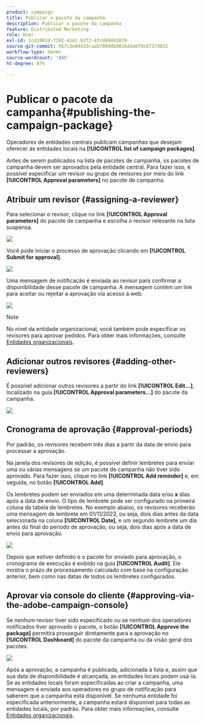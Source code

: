 ```yaml
---
product: campaign
title: Publicar o pacote da campanha
description: Publicar o pacote da campanha
feature: Distributed Marketing
role: User
exl-id: 2cd1981d-f192-41dc-b2f2-4fcd60493079
source-git-commit: 567c2e84433caab708ddb9026dda6f9cb717d032
workflow-type: tm+mt
source-wordcount: '455'
ht-degree: 97%

---
```


# Publicar o pacote da campanha{#publishing-the-campaign-package}

Operadores de entidades centrais publicam campanhas que desejam oferecer às entidades locais na **[!UICONTROL list of campaign packages]**.

Antes de serem publicados na lista de pacotes de campanha, os pacotes de campanha devem ser aprovados pela entidade central. Para fazer isso, é possível especificar um revisor ou grupo de revisores por meio do link **[!UICONTROL Approval parameters]** no pacote de campanha.

## Atribuir um revisor {#assigning-a-reviewer}

Para selecionar o revisor, clique no link **[!UICONTROL Approval parameters]** do pacote de campanha e escolha o revisor relevante na lista suspensa.

![](assets/s_advuser_mkg_dist_define_valid.png)

Você pode iniciar o processo de aprovação clicando em **[!UICONTROL Submit for approval]**.

![](assets/s_advuser_mkg_dist_valid_process.png)

Uma mensagem de notificação é enviada ao revisor para confirmar a disponibilidade desse pacote de campanha. A mensagem contém um link para aceitar ou rejeitar a aprovação via acesso à web.

![](assets/s_advuser_mkg_dist_valid_process1.png)

>[!NOTE]
>
>No nível da entidade organizacional, você também pode especificar os revisores para aprovar pedidos. Para obter mais informações, consulte [Entidades organizacionais](about-distributed-marketing.md#organizational-entities).

## Adicionar outros revisores {#adding-other-reviewers}

É possível adicionar outros revisores a partir do link **[!UICONTROL Edit...]**, localizado na guia **[!UICONTROL Approval parameters...]** do pacote da campanha.

![](assets/s_advuser_mkg_dist_select_op_valid.png)

## Cronograma de aprovação {#approval-periods}

Por padrão, os revisores recebem três dias a partir da data de envio para processar a aprovação.

Na janela dos revisores de edição, é possível definir lembretes para enviar uma ou várias mensagens se um pacote de campanha não tiver sido aprovado. Para fazer isso, clique no link **[!UICONTROL Add reminder]** e, em seguida, no botão **[!UICONTROL Add]**.

Os lembretes podem ser enviados em uma determinada data e/ou **x** dias após a data de envio. O tipo de lembrete pode ser configurado na primeira coluna da tabela de lembretes. No exemplo abaixo, os revisores receberão uma mensagem de lembrete em 01/11/2023, ou seja, dois dias antes da data selecionada na coluna **[!UICONTROL Date]**, e um segundo lembrete um dia antes do final do período de aprovação, ou seja, dois dias após a data de envio para aprovação.

![](assets/s_advuser_mkg_dist_reminder_planning.png)

Depois que estiver definido e o pacote for enviado para aprovação, o cronograma de execução é exibido na guia **[!UICONTROL Audit]**. Ele mostra o prazo de processamento calculado com base na configuração anterior, bem como nas datas de todos os lembretes configurados.

## Aprovar via console do cliente {#approving-via-the-adobe-campaign-console}

Se nenhum revisor tiver sido especificado ou se nenhum dos operadores notificados tiver aprovado o pacote, o botão **[!UICONTROL Approve the package]** permitirá prosseguir diretamente para a aprovação no **[!UICONTROL Dashboard]** do pacote da campanha ou da visão geral dos pacotes.

![](assets/s_advuser_mkg_dist_valid_button.png)

Após a aprovação, a campanha é publicada, adicionada à lista e, assim que sua data de disponibilidade é alcançada, as entidades locais podem usá-la. Se as entidades locais foram especificadas ao criar a campanha, uma mensagem é enviada aos operadores no grupo de notificação para saberem que a campanha está disponível. Se nenhuma entidade foi especificada anteriormente, a campanha estará disponível para todas as entidades locais, por padrão. Para obter mais informações, consulte [Entidades organizacionais](about-distributed-marketing.md#organizational-entities).
